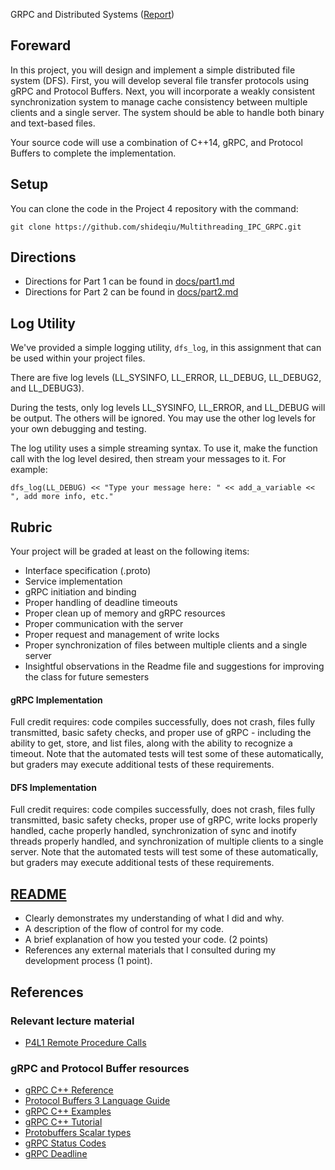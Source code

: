 GRPC and Distributed Systems ([Report](GRPC_Readme.pdf))

## Foreward

In this project, you will design and implement a simple distributed file system (DFS). First, you will develop several file transfer protocols using gRPC and Protocol Buffers. Next, you will incorporate a weakly consistent synchronization system to manage cache consistency between multiple clients and a single server. The system should be able to handle both binary and text-based files.

Your source code will use a combination of C++14, gRPC, and Protocol Buffers to complete the implementation.

## Setup

You can clone the code in the Project 4 repository with the command:

```
git clone https://github.com/shideqiu/Multithreading_IPC_GRPC.git
```

## Directions

- Directions for Part 1 can be found in [docs/part1.md](docs/part1.md)
- Directions for Part 2 can be found in [docs/part2.md](docs/part2.md)

## Log Utility

We've provided a simple logging utility, `dfs_log`, in this assignment that can be used within your project files.

There are five log levels (LL_SYSINFO, LL_ERROR, LL_DEBUG, LL_DEBUG2, and LL_DEBUG3).

During the tests, only log levels LL_SYSINFO, LL_ERROR, and LL_DEBUG will be output. The others will be ignored. You may use the other log levels for your own debugging and testing.

The log utility uses a simple streaming syntax. To use it, make the function call with the log level desired, then stream your messages to it. For example:

```
dfs_log(LL_DEBUG) << "Type your message here: " << add_a_variable << ", add more info, etc."
```

## Rubric

Your project will be graded at least on the following items:

- Interface specification (.proto)
- Service implementation
- gRPC initiation and binding
- Proper handling of deadline timeouts
- Proper clean up of memory and gRPC resources
- Proper communication with the server
- Proper request and management of write locks
- Proper synchronization of files between multiple clients and a single server
- Insightful observations in the Readme file and suggestions for improving the class for future semesters

#### gRPC Implementation

Full credit requires: code compiles successfully, does not crash, files fully transmitted, basic safety checks, and proper use of gRPC - including the ability to get, store, and list files, along with the ability to recognize a timeout. Note that the automated tests will test some of these automatically, but graders may execute additional tests of these requirements.

#### DFS Implementation

Full credit requires: code compiles successfully, does not crash, files fully transmitted, basic safety checks, proper use of gRPC, write locks properly handled, cache properly handled, synchronization of sync and inotify threads properly handled, and synchronization of multiple clients to a single server. Note that the automated tests will test some of these automatically, but graders may execute additional tests of these requirements.

## [README](GRPC_Readme.pdf)

- Clearly demonstrates my understanding of what I did and why.
- A description of the flow of control for my code.
- A brief explanation of how you tested your code. (2 points)
- References any external materials that I consulted during my
  development process (1 point).

## References

### Relevant lecture material

- [P4L1 Remote Procedure Calls](https://gatech.instructure.com/courses/270294/pages/p4l1-remote-procedure-calls?module_item_id=2666700)

### gRPC and Protocol Buffer resources

- [gRPC C++ Reference](https://grpc.github.io/grpc/cpp/index.html)
- [Protocol Buffers 3 Language Guide](https://developers.google.com/protocol-buffers/docs/proto3)
- [gRPC C++ Examples](https://github.com/grpc/grpc/tree/master/examples/cpp)
- [gRPC C++ Tutorial](https://grpc.io/docs/tutorials/basic/cpp/)
- [Protobuffers Scalar types](https://developers.google.com/protocol-buffers/docs/proto3#scalar)
- [gRPC Status Codes](https://github.com/grpc/grpc/blob/master/doc/statuscodes.md)
- [gRPC Deadline](https://grpc.io/blog/deadlines/)
